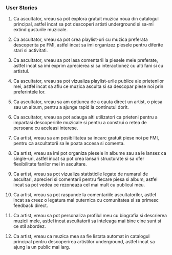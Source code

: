 ### User Stories

1. Ca ascultator, vreau sa pot explora gratuit muzica noua din catalogul principal, astfel incat sa pot descoperi artisti underground si sa-mi extind gusturile muzicale.

2. Ca ascultator, vreau sa pot crea playlist-uri cu muzica preferata descoperita pe FMI, astfel incat sa imi organizez piesele pentru diferite stari si activitati.

3. Ca ascultator, vreau sa pot lasa comentarii la piesele mele preferate, astfel incat sa imi exprim aprecierea si sa interactionez cu alti fani si cu artistul.

4. Ca ascultator, vreau sa pot vizualiza playlist-urile publice ale prietenilor mei, astfel incat sa aflu ce muzica asculta si sa descopar piese noi prin preferintele lor.

5. Ca ascultator, vreau sa am optiunea de a cauta direct un artist, o piesa sau un album, pentru a ajunge rapid la continutul dorit.

6. Ca ascultator, vreau sa pot adauga alti utilizatori ca prieteni pentru a impartasi descoperirile muzicale si pentru a construi o retea de persoane cu aceleasi interese.

7. Ca artist, vreau sa am posibilitatea sa incarc gratuit piese noi pe FMI, pentru ca ascultatorii sa le poata accesa si comenta.

8. Ca artist, vreau sa imi pot organiza piesele in albume sau sa le lansez ca single-uri, astfel incat sa pot crea lansari structurate si sa ofer flexibilitate fanilor mei in ascultare.

9. Ca artist, vreau sa pot vizualiza statisticile legate de numarul de ascultari, aprecieri si comentarii pentru fiecare piesa si album, astfel incat sa pot vedea ce rezoneaza cel mai mult cu publicul meu.

10. Ca artist, vreau sa pot raspunde la comentariile ascultatorilor, astfel incat sa creez o legatura mai puternica cu comunitatea si sa primesc feedback direct.

11. Ca artist, vreau sa pot personaliza profilul meu cu biografia si descrierea muzicii mele, astfel incat ascultatorii sa inteleaga mai bine cine sunt si ce stil abordez.

12. Ca artist, vreau ca muzica mea sa fie listata automat in catalogul principal pentru descoperirea artistilor underground, astfel incat sa ajung la un public mai larg.
